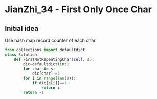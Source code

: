 # JianZhi_34 - First Only Once Char

## Initial idea
Use hash map record counter of each char.
```python
from collections import defaultdict
class Solution:
    def FirstNotRepeatingChar(self, s):
        dic=defaultdict(int)
        for char in s:
            dic[char]+=1
        for i in range(len(s)):
            if dic[s[i]]==1:
                return i
        return -1
```
